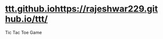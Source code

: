 # [ttt.github.io](https://rajeshwar229.github.io/ttt/)https://rajeshwar229.github.io/ttt/
Tic Tac Toe Game
